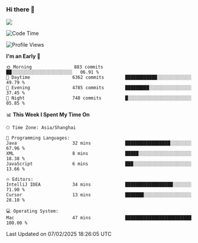 ### Hi there 👋

<!--
**JJAYCHEN1e/jjaychen1e** is a ✨ _special_ ✨ repository because its `README.md` (this file) appears on your GitHub profile.

Here are some ideas to get you started:

- 🔭 I’m currently working on ...
- 🌱 I’m currently learning ...
- 👯 I’m looking to collaborate on ...
- 🤔 I’m looking for help with ...
- 💬 Ask me about ...
- 📫 How to reach me: ...
- 😄 Pronouns: ...
- ⚡ Fun fact: ...
-->

[![](https://github-readme-stats.vercel.app/api?username=jjaychen1e&show_icons=true)](https://github.com/jjaychen1e/github-readme-stats?count_private=true)

<!--START_SECTION:waka-->
![Code Time](http://img.shields.io/badge/Code%20Time-1%2C776%20hrs%2016%20mins-blue)

![Profile Views](http://img.shields.io/badge/Profile%20Views-0-blue)

**I'm an Early 🐤** 

```text
🌞 Morning                883 commits         ██░░░░░░░░░░░░░░░░░░░░░░░   06.91 % 
🌆 Daytime                6362 commits        ████████████░░░░░░░░░░░░░   49.79 % 
🌃 Evening                4785 commits        █████████░░░░░░░░░░░░░░░░   37.45 % 
🌙 Night                  748 commits         █░░░░░░░░░░░░░░░░░░░░░░░░   05.85 % 
```


📊 **This Week I Spent My Time On** 

```text
🕑︎ Time Zone: Asia/Shanghai

💬 Programming Languages: 
Java                     32 mins             █████████████████░░░░░░░░   67.96 % 
XML                      8 mins              █████░░░░░░░░░░░░░░░░░░░░   18.38 % 
JavaScript               6 mins              ███░░░░░░░░░░░░░░░░░░░░░░   13.66 % 

🔥 Editors: 
IntelliJ IDEA            34 mins             ██████████████████░░░░░░░   71.90 % 
Cursor                   13 mins             ███████░░░░░░░░░░░░░░░░░░   28.10 % 

💻 Operating System: 
Mac                      47 mins             █████████████████████████   100.00 % 
```


 Last Updated on 07/02/2025 18:26:05 UTC
<!--END_SECTION:waka-->

